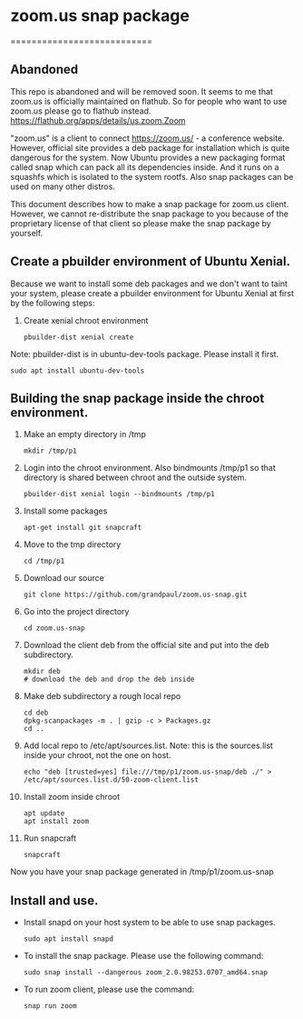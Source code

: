# zoom.us snap package
===========================

## Abandoned 

This repo is abandoned and will be removed soon. It seems to me that zoom.us is officially maintained on flathub.
So for people who want to use zoom.us please go to flathub instead.
https://flathub.org/apps/details/us.zoom.Zoom



"zoom.us" is a client to connect https://zoom.us/ - a conference website.
However, official site provides a deb package for installation which is
quite dangerous for the system. Now Ubuntu provides a new packaging format
called snap which can pack all its dependencies inside.
And it runs on a squashfs which is isolated to the system rootfs.
Also snap packages can be used on many other distros.

This document describes how to make a snap package for zoom.us client.
However, we cannot re-distribute the snap package to you because of
the proprietary license of that client so please make the snap package
by yourself.

## Create a pbuilder environment of Ubuntu Xenial.

Because we want to install some deb packages and
we don't want to taint your system, please create a pbuilder
environment for Ubuntu Xenial at first by the following steps:

 1. Create xenial chroot environment

    ~~~
    pbuilder-dist xenial create
    ~~~

Note: pbuilder-dist is in ubuntu-dev-tools package. Please install it first.

    sudo apt install ubuntu-dev-tools

## Building the snap package inside the chroot environment.

 1. Make an empty directory in /tmp
    ~~~
    mkdir /tmp/p1
    ~~~
 
 2. Login into the chroot environment. Also bindmounts /tmp/p1 so that
    directory is shared between chroot and the outside system.
    ~~~
    pbuilder-dist xenial login --bindmounts /tmp/p1
    ~~~

 3. Install some packages
    ~~~
    apt-get install git snapcraft
    ~~~

 4. Move to the tmp directory
    ~~~
    cd /tmp/p1
    ~~~

 5. Download our source
    ~~~
    git clone https://github.com/grandpaul/zoom.us-snap.git
    ~~~
    
 6. Go into the project directory
    ~~~
    cd zoom.us-snap
    ~~~

 7. Download the client deb from the official site and put into the deb
    subdirectory. 
    ~~~
    mkdir deb
    # download the deb and drop the deb inside
    ~~~

 8. Make deb subdirectory a rough local repo
    ~~~
    cd deb
    dpkg-scanpackages -m . | gzip -c > Packages.gz
    cd ..
    ~~~

 9. Add local repo to /etc/apt/sources.list. Note: this is the sources.list
    inside your chroot, not the one on host.
    ~~~
    echo "deb [trusted=yes] file:///tmp/p1/zoom.us-snap/deb ./" > /etc/apt/sources.list.d/50-zoom-client.list
    ~~~
    
 10. Install zoom inside chroot
     ~~~
     apt update
     apt install zoom
     ~~~
    
 11. Run snapcraft
     ~~~
     snapcraft
     ~~~

Now you have your snap package generated in /tmp/p1/zoom.us-snap

## Install and use.

 * Install snapd on your host system to be able to use snap packages.
    ~~~
    sudo apt install snapd
    ~~~

 * To install the snap package. Please use the following command:
    ~~~
    sudo snap install --dangerous zoom_2.0.98253.0707_amd64.snap
    ~~~

 * To run zoom client, please use the command:
    ~~~
    snap run zoom
    ~~~
